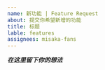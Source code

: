 ```yaml
---
name: 新功能 | Feature Request
about: 提交你希望新增的功能
title: 标题
lable: features
assignees: misaka-fans
---
```


**_在这里留下你的想法_**
